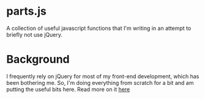 parts.js
========

A collection of useful javascript functions that I'm writing in an attempt to briefly not use jQuery.


Background
==========

I frequently rely on jQuery for most of my front-end development, which has been bothering me. 
So, I'm doing everything from scratch for a bit and am putting the useful bits here. 
Read more on it [here][1]




[1]: http://technoheads.org/2013/07/parts-js/
